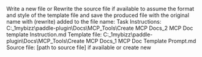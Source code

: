 Write a new file or Rewrite the source file if available to assume the format and style of the template file and save the produced file with the original name with (rewrite) added to the file name:
Task Instructions: C:\_1mybizz\paddle-plugin\Docs\MCP_Tools\Create MCP Docs\_2 MCP Doc template Instruction.md
Template file: C:\_1mybizz\paddle-plugin\Docs\MCP_Tools\Create MCP Docs\_1 MCP Doc Template Prompt.md
Source file: [path to source file] if available or create new